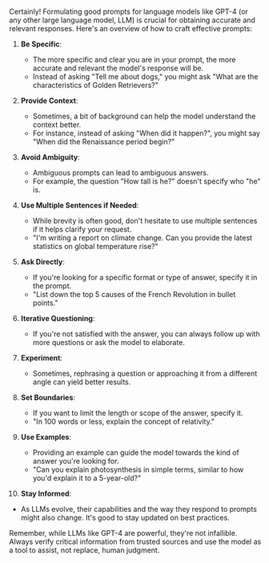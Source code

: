Certainly! Formulating good prompts for language models like GPT-4 (or any other large language model, LLM) is crucial for obtaining accurate and relevant responses. Here's an overview of how to craft effective prompts:

1. **Be Specific**: 
   - The more specific and clear you are in your prompt, the more accurate and relevant the model's response will be.
   - Instead of asking "Tell me about dogs," you might ask "What are the characteristics of Golden Retrievers?"

2. **Provide Context**:
   - Sometimes, a bit of background can help the model understand the context better.
   - For instance, instead of asking "When did it happen?", you might say "When did the Renaissance period begin?"

3. **Avoid Ambiguity**:
   - Ambiguous prompts can lead to ambiguous answers. 
   - For example, the question "How tall is he?" doesn't specify who "he" is.

4. **Use Multiple Sentences if Needed**:
   - While brevity is often good, don't hesitate to use multiple sentences if it helps clarify your request.
   - "I'm writing a report on climate change. Can you provide the latest statistics on global temperature rise?"

5. **Ask Directly**:
   - If you're looking for a specific format or type of answer, specify it in the prompt.
   - "List down the top 5 causes of the French Revolution in bullet points."

6. **Iterative Questioning**:
   - If you're not satisfied with the answer, you can always follow up with more questions or ask the model to elaborate.

7. **Experiment**:
   - Sometimes, rephrasing a question or approaching it from a different angle can yield better results.

8. **Set Boundaries**:
   - If you want to limit the length or scope of the answer, specify it.
   - "In 100 words or less, explain the concept of relativity."

9. **Use Examples**:
   - Providing an example can guide the model towards the kind of answer you're looking for.
   - "Can you explain photosynthesis in simple terms, similar to how you'd explain it to a 5-year-old?"

10. **Stay Informed**:
   - As LLMs evolve, their capabilities and the way they respond to prompts might also change. It's good to stay updated on best practices.

Remember, while LLMs like GPT-4 are powerful, they're not infallible. Always verify critical information from trusted sources and use the model as a tool to assist, not replace, human judgment.